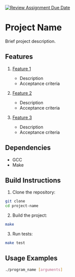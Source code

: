 [![Review Assignment Due Date](https://classroom.github.com/assets/deadline-readme-button-22041afd0340ce965d47ae6ef1cefeee28c7c493a6346c4f15d667ab976d596c.svg)](https://classroom.github.com/a/HejpN0Sr)
# Project Name

Brief project description.

## Features

1. [Feature 1](../../issues/1)
   - Description
   - Acceptance criteria

2. [Feature 2](../../issues/2)
   - Description
   - Acceptance criteria

3. [Feature 3](../../issues/3)
   - Description
   - Acceptance criteria

## Dependencies

- GCC
- Make

## Build Instructions

1. Clone the repository:
```bash
git clone 
cd project-name
```

2. Build the project:
```bash
make
```

3. Run tests:
```bash
make test
```

## Usage Examples

```bash
./program_name [arguments]
```
